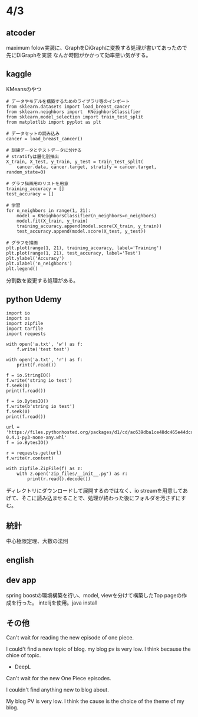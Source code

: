 # 4/3

## atcoder
maximum folow実装に、GraphをDiGraphに変換する処理が書いてあったので先にDiGraphを実装
なんか時間がかかって効率悪い気がする。

## kaggle

KMeansのやつ

```
# データやモデルを構築するためのライブラリ等のインポート
from sklearn.datasets import load_breast_cancer
from sklearn.neighbors import  KNeighborsClassifier
from sklearn.model_selection import train_test_split
from matplotlib import pyplot as plt

# データセットの読み込み
cancer = load_breast_cancer()

# 訓練データとテストデータに分ける
# stratifyは層化別抽出
X_train, X_test, y_train, y_test = train_test_split(
    cancer.data, cancer.target, stratify = cancer.target, random_state=0)

# グラフ描画用のリストを用意
training_accuracy = []
test_accuracy = []

# 学習
for n_neighbors in range(1, 21):
    model = KNeighborsClassifier(n_neighbors=n_neighbors)
    model.fit(X_train, y_train)
    training_accuracy.append(model.score(X_train, y_train))
    test_accuracy.append(model.score(X_test, y_test))

# グラフを描画
plt.plot(range(1, 21), training_accuracy, label='Training')
plt.plot(range(1, 21), test_accuracy, label='Test')
plt.ylabel('Accuracy')
plt.xlabel('n_neighbors')
plt.legend()
```

分割数を変更する処理がある。

## python Udemy

```
import io
import os
import zipfile
import tarfile
import requests

with open('a.txt', 'w') as f:
    f.write('test test')

with open('a.txt', 'r') as f:
    print(f.read())

f = io.StringIO()
f.write('string io test')
f.seek(0)
print(f.read())

f = io.BytesIO()
f.write(b'string io test')
f.seek(0)
print(f.read())

url = 'https://files.pythonhosted.org/packages/d1/cd/ac639dba1ce48dc465e44dcd98a68d1c53743da7687345f2b494d1ac5ae7/zip_files-0.4.1-py3-none-any.whl'
f = io.BytesIO()

r = requests.get(url)
f.write(r.content)

with zipfile.ZipFile(f) as z:
    with z.open('zip_files/__init__.py') as r:
        print(r.read().decode())
```

ディレクトリにダウンロードして展開するのではなく、io streamを用意してあげて、そこに読み込ませることで、処理が終わった後にフォルダを汚さずにすむ。

## 統計
中心極限定理、大数の法則

## english

## dev app
spring boostの環境構築を行い、model, viewを分けて構築したTop pageの作成を行った。
intelijを使用。java install

## その他
Can't wait for reading the new episode of one piece.

I could't find a new topic of blog. my blog pv is very low. I think because the chice of topic.

- DeepL

Can't wait for the new One Piece episodes.

I couldn't find anything new to blog about.

My blog PV is very low. I think the cause is the choice of the theme of my blog.



